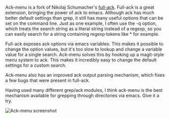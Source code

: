 Ack-menu is a fork of Nikolaj Schumacher's [full-ack](https://github.com/nschum/full-ack). Full-ack is a great extension, bringing the power of ack to emacs. Although ack has much better default settings than grep, it still has many useful options that can be set on the command line. Just as one example, I often use the -q option, which treats the search string as a literal string instead of a regexp, so you can easily search for a string containing regexp tokens like * for example.

Full-ack exposes ack options via emacs variables. This makes it possible to change the option values, but it's too slow to lookup and change a variable value for a single search. Ack-menu solves this by hooking up a magit-style menu system to ack. This makes it incredibly easy to change the default settings for a custom search.

Ack-menu also has an improved ack output parsing mechanism, which fixes a few bugs that were present in full-ack.

Having used many different grep/ack modules, I think ack-menu is the best mechanism available for grepping through directories via emacs. Give it a try.

![Ack-menu screenshot](http://chumpage.github.com/ack-menu/screenshot.png)

